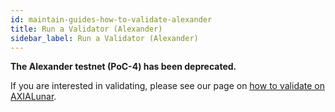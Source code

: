 ```yaml
---
id: maintain-guides-how-to-validate-alexander
title: Run a Validator (Alexander)
sidebar_label: Run a Validator (Alexander)
---
```


**The Alexander testnet (PoC-4) has been deprecated.**

If you are interested in validating, please see our page on [how to validate on AXIALunar](maintain-guides-how-to-validate-axialunar).
